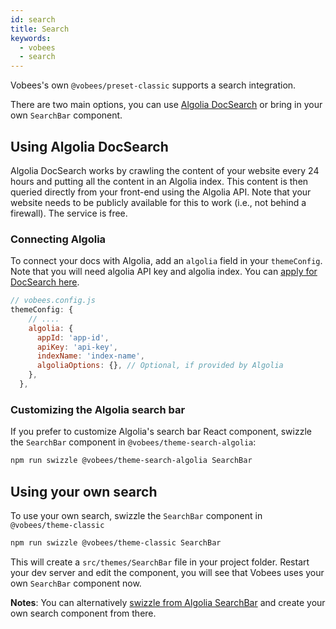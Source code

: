 ```yaml
---
id: search
title: Search
keywords:
  - vobees
  - search
---
```


Vobees's own `@vobees/preset-classic` supports a search integration.

There are two main options, you can use [Algolia DocSearch](https://community.algolia.com/docsearch/) or bring in your own `SearchBar` component.

## Using Algolia DocSearch

Algolia DocSearch works by crawling the content of your website every 24 hours and putting all the content in an Algolia index. This content is then queried directly from your front-end using the Algolia API. Note that your website needs to be publicly available for this to work (i.e., not behind a firewall). The service is free.

### Connecting Algolia

To connect your docs with Algolia, add an `algolia` field in your `themeConfig`. Note that you will need algolia API key and algolia index. You can [apply for DocSearch here](https://community.algolia.com/docsearch/).

```jsx {4-9}
// vobees.config.js
themeConfig: {
    // ....
    algolia: {
      appId: 'app-id',
      apiKey: 'api-key',
      indexName: 'index-name',
      algoliaOptions: {}, // Optional, if provided by Algolia
    },
  },
```

### Customizing the Algolia search bar

If you prefer to customize Algolia's search bar React component, swizzle the `SearchBar` component in `@vobees/theme-search-algolia`:

```bash npm2yarn
npm run swizzle @vobees/theme-search-algolia SearchBar
```

## Using your own search

To use your own search, swizzle the `SearchBar` component in `@vobees/theme-classic`

```bash npm2yarn
npm run swizzle @vobees/theme-classic SearchBar
```

This will create a `src/themes/SearchBar` file in your project folder. Restart your dev server and edit the component, you will see that Vobees uses your own `SearchBar` component now.

**Notes**: You can alternatively [swizzle from Algolia SearchBar](#customizing-the-algolia-search-bar) and create your own search component from there.
